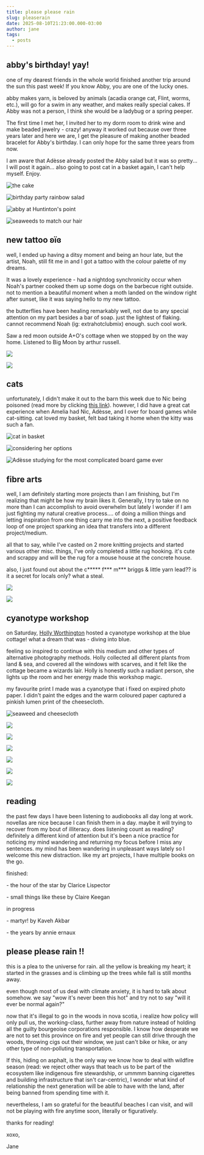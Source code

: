 ```yaml
---
title: please please rain
slug: pleaserain
date: 2025-08-10T21:23:00.000-03:00
author: jane
tags:
  - posts
---
```

## abby's birthday! yay!

one of my dearest friends in the whole world finished another trip around the sun this past week! If you know Abby, you are one of the lucky ones.

abby makes yarn, is beloved by animals (acadia orange cat, Flint, worms, etc.), will go for a swim in any weather, and makes really special cakes. If Abby was not a person, I think she would be a ladybug or a spring peeper. 

The first time I met her, I invited her to my dorm room to drink wine and make beaded jewelry - crazy!  anyway it worked out because over three years later and here we are, I get the pleasure of making another beaded bracelet for Abby's birthday. I can only hope for the same three years from now.

I am aware that Adèsse already posted the Abby salad but it was so pretty... I will post it again... also going to post cat in a basket again, I can't help myself. Enjoy.

![](screenshot-2025-08-10-at-9.41.26 pm.png "the cake")

![](screenshot-2025-08-10-at-9.41.53 pm.png "birthday party rainbow salad")

![](screenshot-2025-08-10-at-9.42.39 pm.png "abby at Huntinton's point")

![](screenshot-2025-08-10-at-9.39.52 pm.png "seaweeds to match our hair")

## new tattoo ʚїɞ

well, I ended up having a ditsy moment and being an hour late, but the artist, Noah, still fit me in and I got a tattoo with the colour palette of my dreams.

It was a lovely experience - had a nightdog synchronicity occur when Noah's partner cooked them up some dogs on the barbecue right outside. not to mention a beautiful moment when a moth landed on the window right after sunset, like it was saying hello to my new tattoo. 

the butterflies have been healing remarkably well, not due to any special attention on my part besides a bar of soap. just the lightest of flaking. cannot recommend Noah (ig: extrahotclubmix) enough. such cool work.

Saw a red moon outside A+O's cottage when we stopped by on the way home. Listened to Big Moon by arthur russell.

![](screenshot-2025-08-10-at-9.54.40 pm.png)

![](screenshot-2025-08-10-at-9.55.05 pm.png)

## cats

unfortunately, I didn't make it out to the barn this week due to Nic being poisoned (read more by clicking [this link](https://nightdogs.xyz/blog/nic/2025-08-07/poisoned-by-my-enemies/index-1/)). however, I did have a great cat experience when Amelia had Nic, Adèsse, and I over for board games while cat-sitting. cat loved my basket, felt bad taking it home when the kitty was such a fan. 

![](screenshot-2025-08-10-at-10.01.26 pm.png "cat in basket")

![](screenshot-2025-08-10-at-10.02.43 pm.png "considering her options")

![](screenshot-2025-08-10-at-10.02.00 pm.png "Adèsse studying for the most complicated board game ever")

## fibre arts

well, I am definitely starting more projects than I am finishing, but I'm realizing that might be how my brain likes it. Generally, I try to take on no more than I can accomplish to avoid overwhelm but lately I wonder if I am just fighting my natural creative process.... of doing a million things and letting inspiration from one thing carry me into the next, a positive feedback loop of one project sparking an idea that transfers into a different project/medium.

all that to say, while I've casted on 2 more knitting projects and started various other misc. things, I've only completed a little rug hooking. it's cute and scrappy and will be the rug for a mouse house at the concrete house.

also, I just found out about the c\*\*\*\*\* f\*\*\* m\*\** briggs & little yarn lead?? is it a secret for locals only? what a steal.

![](screenshot-2025-08-10-at-10.13.55 pm.png)

![](screenshot-2025-08-10-at-10.14.09 pm.png)

## cyanotype workshop 

on Saturday, [Holly Worthington](https://hollyworthington.wordpress.com/) hosted a cyanotype workshop at the blue cottage! what a dream that was - diving into blue. 

feeling so inspired to continue with this medium and other types of alternative photography methods. Holly collected all different plants from land & sea, and covered all the windows with scarves, and it felt like the cottage became a wizards lair. Holly is honestly such a radiant person, she lights up the room and her energy made this workshop magic.

my favourite print I made was a cyanotype that i fixed on expired photo paper. I didn't paint the edges and the warm coloured paper captured a pinkish lumen print of the cheesecloth.

![](screenshot-2025-08-10-at-10.24.02 pm.png "seaweed and cheesecloth")

![](screenshot-2025-08-10-at-10.20.43 pm.png)

![](screenshot-2025-08-10-at-10.21.17 pm.png)

![](screenshot-2025-08-10-at-10.25.14 pm.png)

![](screenshot-2025-08-10-at-10.23.41 pm.png)

![](screenshot-2025-08-10-at-10.23.32 pm.png)

![](screenshot-2025-08-10-at-10.22.36 pm.png)

## reading

the past few days I have been listening to audiobooks all day long at work. novellas are nice because I can finish them in a day. maybe it will trying to recover from my bout of illiteracy. does listening count as reading? definitely a different kind of attention but it's been a nice practice for noticing my mind wandering and returning my focus before I miss any sentences. my mind has been wandering in unpleasant ways lately so I welcome this new distraction. like my art projects, I have multiple books on the go. 

finished:

\- the hour of the star by Clarice Lispector

\- small things like these by Claire Keegan

in progress

\- martyr! by Kaveh Akbar

\- the years by annie ernaux 

## please please rain !!

this is a plea to the universe for rain. all the yellow is breaking my heart; it started in the grasses and is climbing up the trees while fall is still months away. 

even though most of us deal with climate anxiety, it is hard to talk about somehow. we say "wow it's never been this hot" and try not to say "will it ever be normal again?" 

now that it's illegal to go in the woods in nova scotia, i realize how policy will only pull us, the working-class, further away from nature instead of holding all the guilty bourgeoise corporations responsible. I know how desperate we are not to set this province on fire and yet people can still drive through the woods, throwing cigs out their window, we just can't bike or hike, or any other type of non-polluting transportation. 

If this, hiding on asphalt, is the only way we know how to deal with wildfire season (read: we reject other ways that teach us to be part of the ecosystem like indigenous fire stewardship, or ummmm banning cigarettes and building infrastructure that isn't car-centric), I wonder what kind of relationship the next generation will be able to have with the land, after being banned from spending time with it. 

nevertheless, I am so grateful for the beautiful beaches I can visit, and will not be playing with fire anytime soon, literally or figuratively.  

thanks for reading! 

xoxo, 

Jane

[](https://nightdogs.xyz/blog/nic/2025-08-07/poisoned-by-my-enemies/index-1/)[](https://nightdogs.xyz/blog/nic/2025-08-07/poisoned-by-my-enemies/index-1/)[](https://nightdogs.xyz/blog/nic/2025-08-07/poisoned-by-my-enemies/index-1/)
